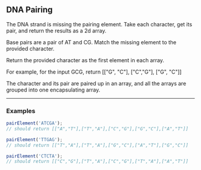 ## DNA Pairing

The DNA strand is missing the pairing element. Take each character, get its pair, and return the results as a 2d array.

Base pairs are a pair of AT and CG. Match the missing element to the provided character.

Return the provided character as the first element in each array.

For example, for the input GCG, return [["G", "C"], ["C","G"], ["G", "C"]]

The character and its pair are paired up in an array, and all the arrays are grouped into one encapsulating array.

---

### Examples

```javascript
pairElement('ATCGA');
// should return [["A","T"],["T","A"],["C","G"],["G","C"],["A","T"]]
```

```javascript
pairElement('TTGAG');
// should return [["T","A"],["T","A"],["G","C"],["A","T"],["G","C"]]
```

```javascript
pairElement('CTCTA');
// should return [["C","G"],["T","A"],["C","G"],["T","A"],["A","T"]]
```
